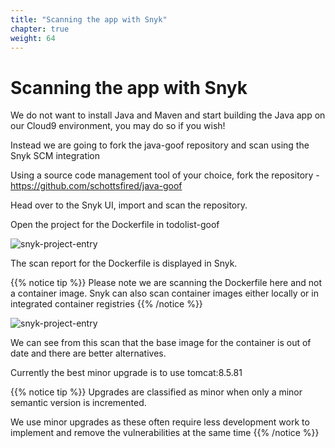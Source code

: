 ```yaml
---
title: "Scanning the app with Snyk"
chapter: true
weight: 64
---
```


# Scanning the app with Snyk
We do not want to install Java and Maven and start building the Java app on our Cloud9 environment, you may do so if you wish!

Instead we are going to fork the java-goof repository and scan using the Snyk SCM integration 

Using a source code management tool of your choice, fork the repository - https://github.com/schottsfired/java-goof


Head over to the Snyk UI, import and scan the repository.

Open the project for the Dockerfile in todolist-goof

![snyk-project-entry](/images/java-goof-docker-project.jpg)


The scan report for the Dockerfile is displayed in Snyk.

{{% notice tip %}}
Please note we are scanning the Dockerfile here and not a container image.
Snyk can also scan container images either locally or in integrated container registries
{{% /notice %}}


![snyk-project-entry](/images/java-goof-docker-scan.jpg)


We can see from this scan that the base image for the container is out of date and there are better alternatives.

Currently the best minor upgrade is to use tomcat:8.5.81

{{% notice tip %}}
Upgrades are classified as minor when only a minor semantic version is incremented.

We use minor upgrades as these often require less development work to implement and remove the vulnerabilities at the same time
{{% /notice %}}